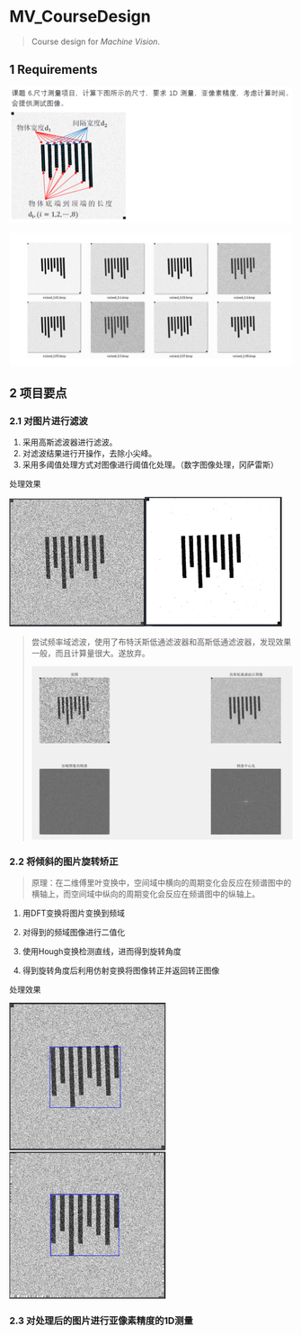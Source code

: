 # MV_CourseDesign

> Course design for *Machine Vision*.

## 1 Requirements

![](img/2022-06-03-13-34-12-image.png)

![](img/2022-06-03-13-34-25-image.png)

## 2 项目要点

### 2.1 对图片进行滤波

1. 采用高斯滤波器进行滤波。
2. 对滤波结果进行开操作，去除小尖峰。
3. 采用多阈值处理方式对图像进行阈值化处理。（数字图像处理，冈萨雷斯）

处理效果

<img src="img/2022-06-05-15-37-23-image.png" title="" alt="" width="241"><img src="img/2022-06-05-15-37-46-image.png" title="" alt="" width="244">

> 尝试频率域滤波，使用了布特沃斯低通滤波器和高斯低通滤波器，发现效果一般，而且计算量很大。遂放弃。
> 
> ![](img/2022-06-05-15-36-25-image.png)

### 2.2 将倾斜的图片旋转矫正

> 原理：在二维傅里叶变换中，空间域中横向的周期变化会反应在频谱图中的横轴上，而空间域中纵向的周期变化会反应在频谱图中的纵轴上。

1. 用DFT变换将图片变换到频域

2. 对得到的频域图像进行二值化

3. 使用Hough变换检测直线，进而得到旋转角度

4. 得到旋转角度后利用仿射变换将图像转正并返回转正图像

处理效果

<img src="img/2022-06-05-15-41-52-image.png" title="" alt="" width="278"><img src="img/2022-06-05-15-41-09-image.png" title="" alt="" width="278">

### 2.3 对处理后的图片进行亚像素精度的1D测量
